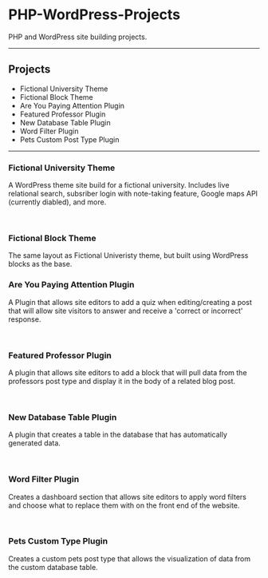 # PHP-WordPress-Projects
PHP and WordPress site building projects. 
<hr>
<h2>Projects</h2>
  <ul>
    <li>Fictional University Theme</li>
    <li>Fictional Block Theme</li>
    <li>Are You Paying Attention Plugin</li>
    <li>Featured Professor Plugin</li>
    <li>New Database Table Plugin</li>
    <li>Word Filter Plugin</li>
    <li>Pets Custom Post Type Plugin</li>
  </ul>
  <hr>
  <h3>Fictional University Theme</h3>
  <p>A WordPress theme site build for a fictional university. Includes live relational search, subsriber login with note-taking feature, Google maps API (currently diabled), and more.</p><br>
  <h3>Fictional Block Theme</h3>
  <p>The same layout as Fictional Univeristy theme, but built using WordPress blocks as the base.</p>
  <h3>Are You Paying Attention Plugin</h3>
  <p>A Plugin that allows site editors to add a quiz when editing/creating a post that will allow site visitors to answer and receive a 'correct or incorrect' response.</p><br>
  <h3>Featured Professor Plugin</h3>
  <p>A plugin that allows site editors to add a block that will pull data from the professors post type and display it in the body of a related blog post.</p><br>
  <h3>New Database Table Plugin</h3>
  <p>A plugin that creates a table in the database that has automatically generated data.</p><br>
  <h3>Word Filter Plugin</h3>
  <p>Creates a dashboard section that allows site editors to apply word filters and choose what to replace them with on the front end of the website.</p><br>
  <h3>Pets Custom Type Plugin</h3>
  <p>Creates a custom pets post type that allows the visualization of data from the custom database table.</p>

